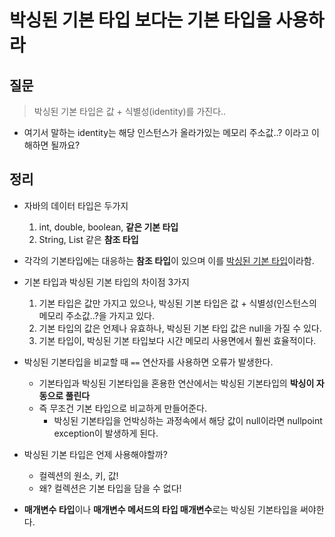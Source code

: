 # 박싱된 기본 타입 보다는 기본 타입을 사용하라



## 질문

> 박싱된 기본 타입은 값 + 식별성(identity)를 가진다..

- 여기서 말하는 identity는 해당 인스턴스가 올라가있는 메모리 주소값..? 이라고 이해하면 될까요?





## 정리

- 자바의 데이터 타입은 두가지
  1. int, double, boolean, **같은 기본 타입**
  2. String, List 같은 **참조 타입**
- 각각의 기본타입에는 대응하는 **참조 타입**이 있으며 이를 <u>박싱된 기본 타입</u>이라함.
- 기본 타입과 박싱된 기본 타입의 차이점 3가지
  1. 기본 타입은 값만 가지고 있으나, 박싱된 기본 타입은 값 + 식별성(인스턴스의 메모리 주소값..?을 가지고 있다.
  2. 기본 타입의 값은 언제나 유효하나, 박싱된 기본 타입 값은 null을 가질 수 있다.
  3. 기본 타입이, 박싱된 기본 타입보다 시간 메모리 사용면에서 훨씬 효율적이다.
- 박싱된 기본타입을 비교할 때 `==` 연산자를 사용하면 오류가 발생한다.
  - 기본타입과 박싱된 기본타입을 혼용한 연산에서는 박싱된 기본타입의 **박싱이 자동으로 풀린다**
  - 즉 무조건 기본 타입으로 비교하게 만들어준다.
    - 박싱된 기본타입을 언박싱하는 과정속에서 해당 값이 null이라면 nullpoint exception이 발생하게 된다.
- 박싱된 기본 타입은 언제 사용해야할까?
  - 컬렉션의 원소, 키, 값!
  - 왜? 컬렉션은 기본 타입을 담을 수 없다!

- **매개변수 타입**이나 **매개변수 메서드의 타입 매개변수**로는 박싱된 기본타입을 써야한다.